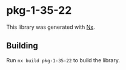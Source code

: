 # pkg-1-35-22

This library was generated with [Nx](https://nx.dev).

## Building

Run `nx build pkg-1-35-22` to build the library.
